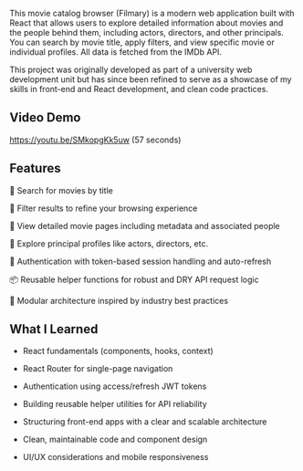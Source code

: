 This movie catalog browser (Filmary) is a modern web application built with React that allows users to explore detailed information about movies and the people behind them, including actors, directors, and other principals. You can search by movie title, apply filters, and view specific movie or individual profiles. All data is fetched from the IMDb API.

This project was originally developed as part of a university web development unit but has since been refined to serve as a showcase of my skills in front-end and React development, and clean code practices.

## Video Demo

https://youtu.be/SMkopgKk5uw 
(57 seconds)

## Features
🔎 Search for movies by title

🧠 Filter results to refine your browsing experience

🎥 View detailed movie pages including metadata and associated people

👤 Explore principal profiles like actors, directors, etc.

🔐 Authentication with token-based session handling and auto-refresh

📦 Reusable helper functions for robust and DRY API request logic

🧱 Modular architecture inspired by industry best practices

## What I Learned
- React fundamentals (components, hooks, context)

- React Router for single-page navigation

- Authentication using access/refresh JWT tokens

- Building reusable helper utilities for API reliability

- Structuring front-end apps with a clear and scalable architecture

- Clean, maintainable code and component design

- UI/UX considerations and mobile responsiveness

